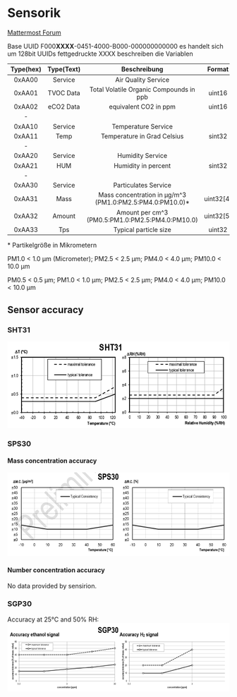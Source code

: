 # Sensorik

[Mattermost Forum](https://mattermost.fbi.h-da.de/pse-mayer-ss19/channels/sensorik)  


Base UUID F000**XXXX**-0451-4000-B000-000000000000 es handelt sich um 128bit UUIDs fettgedruckte XXXX beschreiben die Variablen

| Type(hex) | Type(Text) | Beschreibung                                             | Format    | Umrechnung |
|:---------:|:----------:|:--------------------------------------------------------:|:---------:|:----------:|
|0xAA00     | Service    | Air Quality Service                                      |           |            |
|0xAA01     | TVOC Data  | Total Volatile Organic Compounds in ppb                  | uint16    |            |
|0xAA02     | eCO2 Data  | equivalent CO2 in ppm                                    | uint16    |            |
|   -       |            |                                                          |           |            |
|0xAA10     | Service    | Temperature Service                                      |           |            |
|0xAA11     | Temp       | Temperature in Grad Celsius                              | sint32    | / 1000.0   |
|   -       |            |                                                          |           |            |
|0xAA20     | Service    | Humidity Service                                         |           |            |
|0xAA21     | HUM        | Humidity in percent                                      | sint32    | / 1000.0   |
|   -       |            |                                                          |           |            |       
| 0xAA30    | Service    | Particulates Service                                     |           |            |
| 0xAA31    | Mass       | Mass concentration in μg/m^3 (PM1.0:PM2.5:PM4.0:PM10.0)* | uint32[4] | / 10^6     |
| 0xAA32    | Amount     | Amount per cm^3 (PM0.5:PM1.0:PM2.5:PM4.0:PM10.0)         | uint32[5] | / 10^6     |
| 0xAA33    | Tps        | Typical particle size                                    | uint32    | / 10^6     |

\* Partikelgröße in Mikrometern

PM1.0 < 1.0 µm (Micrometer); PM2.5  < 2.5 µm; PM4.0  < 4.0 µm; PM10.0 < 10.0 µm

PM0.5 < 0.5 µm; PM1.0  < 1.0 µm; PM2.5  < 2.5 µm; PM4.0  < 4.0 µm; PM10.0 < 10.0 µm

## Sensor accuracy

### SHT31

![SHT31 Accuracy](SHT31.png)

### SPS30

#### Mass concentration accuracy
![SPS30 mass concentration accuracy](SPS30.png)

#### Number concentration accuracy

No data provided by sensirion.

### SGP30
Accuracy at 25°C and 50% RH:
![SGP30 Accuracy](SGP30.png)
